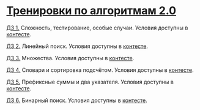 # [Тренировки по алгоритмам 2.0](https://yandex.ru/yaintern/algorithm-training)

[ДЗ 1.](https://github.com/Al-Zhukov/yandex_algorithm_2/tree/main/1B) Сложность, тестирование, особые случаи. Условия доступны в [контесте](https://contest.yandex.ru/contest/28730).

[ДЗ 2.](https://github.com/Al-Zhukov/yandex_algorithm_2/tree/main/2B) Линейный поиск. Условия доступны в [контесте](https://contest.yandex.ru/contest/28738).

[ДЗ 3.](https://github.com/Al-Zhukov/yandex_algorithm_2/tree/main/3B) Множества. Условия доступны в [контесте](https://contest.yandex.ru/contest/28964).

[ДЗ 4.](https://github.com/Al-Zhukov/yandex_algorithm_2/tree/main/4B) Словари и сортировка подсчётом. Условия доступны в [контесте](https://contest.yandex.ru/contest/28970).

[ДЗ 5.](https://github.com/Al-Zhukov/yandex_algorithm_2/tree/main/5B) Префиксные суммы и два указателя. Условия доступны в [контесте](https://contest.yandex.ru/contest/29075).

[ДЗ 6.](https://github.com/Al-Zhukov/yandex_algorithm_2/tree/main/6B) Бинарный поиск. Условия доступны в [контесте](https://contest.yandex.ru/contest/29188).
